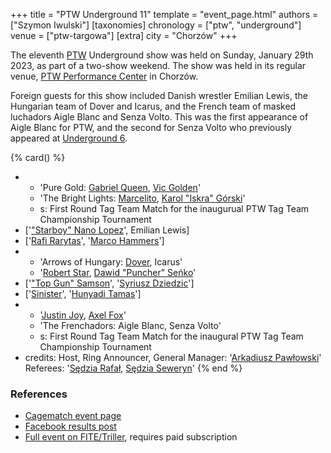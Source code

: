+++
title = "PTW Underground 11"
template = "event_page.html"
authors = ["Szymon Iwulski"]
[taxonomies]
chronology = ["ptw", "underground"]
venue = ["ptw-targowa"]
[extra]
city = "Chorzów"
+++

The eleventh [PTW](@/o/ptw.md) Underground show was held on Sunday, January 29th 2023, as part of a two-show weekend.
The show was held in its regular venue, [PTW Performance Center](@/v/ptw-targowa.md) in Chorzów.

Foreign guests for this show included Danish wrestler Emilian Lewis, the Hungarian team of Dover and Icarus, and the French team of masked luchadors Aigle Blanc and Senza Volto.
This was the first appearance of Aigle Blanc for PTW, and the second for Senza Volto who previously appeared at [Underground 6](@/e/ptw/2022-06-26-ptw-underground-6.md).

{% card() %}
- - 'Pure Gold: [Gabriel Queen](@/w/gabriel-queen.md), [Vic Golden](@/w/vic-golden.md)'
  - 'The Bright Lights: [Marcelito](@/w/marcelito.md), [Karol "Iskra" Górski](@/w/iskra.md)'
  - s: First Round Tag Team Match for the inaugurual PTW Tag Team Championship Tournament
- ['["Starboy" Nano Lopez](@/w/nano-lopez.md)', Emilian Lewis]
- ['[Rafi Rarytas](@/w/rafi.md)', '[Marco Hammers](@/w/marco-hammers.md)']
- - 'Arrows of Hungary: [Dover](@/w/dover.md), Icarus'
  - '[Robert Star](@/w/robert-star.md), [Dawid "Puncher" Seńko](@/w/puncher.md)'
- ['["Top Gun" Samson](@/w/samson.md)', '[Syriusz Dziedzic](@/w/dziedzic.md)']
- ['[Sinister](@/w/sinister.md)', '[Hunyadi Tamas](@/w/hunyadi-tamas.md)']
- - '[Justin Joy](@/w/justin-joy.md), [Axel Fox](@/w/axel-fox.md)'
  - 'The Frenchadors: Aigle Blanc, Senza Volto'
  - s: First Round Tag Team Match for the inaugural PTW Tag Team Championship Tournament
- credits:
    Host, Ring Announcer, General Manager: '[Arkadiusz Pawłowski](@/w/pan-pawlowski.md)'
    Referees: '[Sędzia Rafał](@/w/alex-brave.md), [Sędzia Seweryn](@/w/sedzia-seweryn.md)'
{% end %}

### References

* [Cagematch event page](https://www.cagematch.net/?id=1&nr=358862)
* [Facebook results post](https://www.facebook.com/PrimeTimeWrestlingPL/posts/pfbid01ExvLYwtrpoPcbmqFNt1Tr8ZK8dbzftAzSCn6KBzVPjNkDsTrkJEnpFKBmT5gEPWl)
* [Full event on FITE/Triller](https://www.trillertv.com/watch/kinguin-ptw-underground-11/2pcen/), requires paid subscription
